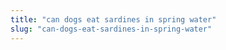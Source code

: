 ```yaml
---
title: "can dogs eat sardines in spring water"
slug: "can-dogs-eat-sardines-in-spring-water"
---
```


